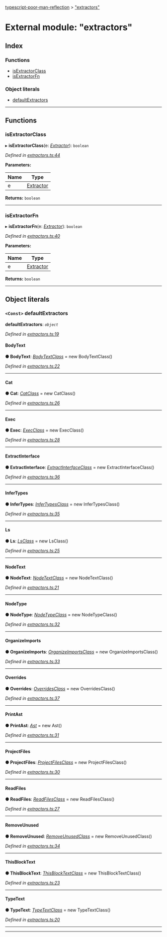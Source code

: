 [typescript-poor-man-reflection](../README.md) > ["extractors"](../modules/_extractors_.md)

# External module: "extractors"

## Index

### Functions

* [isExtractorClass](_extractors_.md#isextractorclass)
* [isExtractorFn](_extractors_.md#isextractorfn)

### Object literals

* [defaultExtractors](_extractors_.md#defaultextractors)

---

## Functions

<a id="isextractorclass"></a>

###  isExtractorClass

▸ **isExtractorClass**(e: *[Extractor](_types_.md#extractor)*): `boolean`

*Defined in [extractors.ts:44](https://github.com/cancerberoSgx/typescript-poor-man-reflection/blob/2245c2e/src/extractors.ts#L44)*

**Parameters:**

| Name | Type |
| ------ | ------ |
| e | [Extractor](_types_.md#extractor) |

**Returns:** `boolean`

___
<a id="isextractorfn"></a>

###  isExtractorFn

▸ **isExtractorFn**(e: *[Extractor](_types_.md#extractor)*): `boolean`

*Defined in [extractors.ts:40](https://github.com/cancerberoSgx/typescript-poor-man-reflection/blob/2245c2e/src/extractors.ts#L40)*

**Parameters:**

| Name | Type |
| ------ | ------ |
| e | [Extractor](_types_.md#extractor) |

**Returns:** `boolean`

___

## Object literals

<a id="defaultextractors"></a>

### `<Const>` defaultExtractors

**defaultExtractors**: *`object`*

*Defined in [extractors.ts:19](https://github.com/cancerberoSgx/typescript-poor-man-reflection/blob/2245c2e/src/extractors.ts#L19)*

<a id="defaultextractors.bodytext"></a>

####  BodyText

**● BodyText**: *[BodyTextClass](../classes/_extractors_basic_bodytext_.bodytextclass.md)* =  new BodyTextClass()

*Defined in [extractors.ts:22](https://github.com/cancerberoSgx/typescript-poor-man-reflection/blob/2245c2e/src/extractors.ts#L22)*

___
<a id="defaultextractors.cat"></a>

####  Cat

**● Cat**: *[CatClass](../classes/_extractors_fs_cat_.catclass.md)* =  new CatClass()

*Defined in [extractors.ts:26](https://github.com/cancerberoSgx/typescript-poor-man-reflection/blob/2245c2e/src/extractors.ts#L26)*

___
<a id="defaultextractors.exec"></a>

####  Exec

**● Exec**: *[ExecClass](../classes/_extractors_fs_exec_.execclass.md)* =  new ExecClass()

*Defined in [extractors.ts:28](https://github.com/cancerberoSgx/typescript-poor-man-reflection/blob/2245c2e/src/extractors.ts#L28)*

___
<a id="defaultextractors.extractinterface"></a>

####  ExtractInterface

**● ExtractInterface**: *[ExtractInterfaceClass](../classes/_extractors_source_extractinterface_.extractinterfaceclass.md)* =  new ExtractInterfaceClass()

*Defined in [extractors.ts:36](https://github.com/cancerberoSgx/typescript-poor-man-reflection/blob/2245c2e/src/extractors.ts#L36)*

___
<a id="defaultextractors.infertypes"></a>

####  InferTypes

**● InferTypes**: *[InferTypesClass](../classes/_extractors_source_infertypes_.infertypesclass.md)* =  new InferTypesClass()

*Defined in [extractors.ts:35](https://github.com/cancerberoSgx/typescript-poor-man-reflection/blob/2245c2e/src/extractors.ts#L35)*

___
<a id="defaultextractors.ls"></a>

####  Ls

**● Ls**: *[LsClass](../classes/_extractors_fs_ls_.lsclass.md)* =  new LsClass()

*Defined in [extractors.ts:25](https://github.com/cancerberoSgx/typescript-poor-man-reflection/blob/2245c2e/src/extractors.ts#L25)*

___
<a id="defaultextractors.nodetext"></a>

####  NodeText

**● NodeText**: *[NodeTextClass](../classes/_extractors_basic_nodetext_.nodetextclass.md)* =  new NodeTextClass()

*Defined in [extractors.ts:21](https://github.com/cancerberoSgx/typescript-poor-man-reflection/blob/2245c2e/src/extractors.ts#L21)*

___
<a id="defaultextractors.nodetype"></a>

####  NodeType

**● NodeType**: *[NodeTypeClass](../classes/_extractors_source_nodetype_.nodetypeclass.md)* =  new NodeTypeClass()

*Defined in [extractors.ts:32](https://github.com/cancerberoSgx/typescript-poor-man-reflection/blob/2245c2e/src/extractors.ts#L32)*

___
<a id="defaultextractors.organizeimports"></a>

####  OrganizeImports

**● OrganizeImports**: *[OrganizeImportsClass](../classes/_extractors_source_organizeimports_.organizeimportsclass.md)* =  new OrganizeImportsClass()

*Defined in [extractors.ts:33](https://github.com/cancerberoSgx/typescript-poor-man-reflection/blob/2245c2e/src/extractors.ts#L33)*

___
<a id="defaultextractors.overrides"></a>

####  Overrides

**● Overrides**: *[OverridesClass](../classes/_extractors_source_overrides_.overridesclass.md)* =  new OverridesClass()

*Defined in [extractors.ts:37](https://github.com/cancerberoSgx/typescript-poor-man-reflection/blob/2245c2e/src/extractors.ts#L37)*

___
<a id="defaultextractors.printast"></a>

####  PrintAst

**● PrintAst**: *[Ast](../classes/_extractors_source_printast_.ast.md)* =  new Ast()

*Defined in [extractors.ts:31](https://github.com/cancerberoSgx/typescript-poor-man-reflection/blob/2245c2e/src/extractors.ts#L31)*

___
<a id="defaultextractors.projectfiles"></a>

####  ProjectFiles

**● ProjectFiles**: *[ProjectFilesClass](../classes/_extractors_fs_projectfiles_.projectfilesclass.md)* =  new ProjectFilesClass()

*Defined in [extractors.ts:30](https://github.com/cancerberoSgx/typescript-poor-man-reflection/blob/2245c2e/src/extractors.ts#L30)*

___
<a id="defaultextractors.readfiles"></a>

####  ReadFiles

**● ReadFiles**: *[ReadFilesClass](../classes/_extractors_fs_readfiles_.readfilesclass.md)* =  new ReadFilesClass()

*Defined in [extractors.ts:27](https://github.com/cancerberoSgx/typescript-poor-man-reflection/blob/2245c2e/src/extractors.ts#L27)*

___
<a id="defaultextractors.removeunused"></a>

####  RemoveUnused

**● RemoveUnused**: *[RemoveUnusedClass](../classes/_extractors_source_removeunused_.removeunusedclass.md)* =  new RemoveUnusedClass()

*Defined in [extractors.ts:34](https://github.com/cancerberoSgx/typescript-poor-man-reflection/blob/2245c2e/src/extractors.ts#L34)*

___
<a id="defaultextractors.thisblocktext"></a>

####  ThisBlockText

**● ThisBlockText**: *[ThisBlockTextClass](../classes/_extractors_basic_thisblocktext_.thisblocktextclass.md)* =  new ThisBlockTextClass()

*Defined in [extractors.ts:23](https://github.com/cancerberoSgx/typescript-poor-man-reflection/blob/2245c2e/src/extractors.ts#L23)*

___
<a id="defaultextractors.typetext"></a>

####  TypeText

**● TypeText**: *[TypeTextClass](../classes/_extractors_basic_typetext_.typetextclass.md)* =  new TypeTextClass()

*Defined in [extractors.ts:20](https://github.com/cancerberoSgx/typescript-poor-man-reflection/blob/2245c2e/src/extractors.ts#L20)*

___

___

